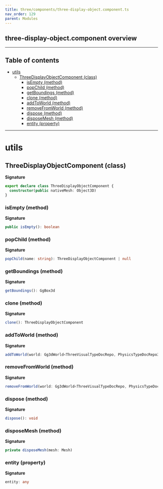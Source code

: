 ```yaml
---
title: three/components/three-display-object.component.ts
nav_order: 129
parent: Modules
---
```


## three-display-object.component overview

---

<h2 class="text-delta">Table of contents</h2>

- [utils](#utils)
  - [ThreeDisplayObjectComponent (class)](#threedisplayobjectcomponent-class)
    - [isEmpty (method)](#isempty-method)
    - [popChild (method)](#popchild-method)
    - [getBoundings (method)](#getboundings-method)
    - [clone (method)](#clone-method)
    - [addToWorld (method)](#addtoworld-method)
    - [removeFromWorld (method)](#removefromworld-method)
    - [dispose (method)](#dispose-method)
    - [disposeMesh (method)](#disposemesh-method)
    - [entity (property)](#entity-property)

---

# utils

## ThreeDisplayObjectComponent (class)

**Signature**

```ts
export declare class ThreeDisplayObjectComponent {
  constructor(public nativeMesh: Object3D)
}
```

### isEmpty (method)

**Signature**

```ts
public isEmpty(): boolean
```

### popChild (method)

**Signature**

```ts
popChild(name: string): ThreeDisplayObjectComponent | null
```

### getBoundings (method)

**Signature**

```ts
getBoundings(): GgBox3d
```

### clone (method)

**Signature**

```ts
clone(): ThreeDisplayObjectComponent
```

### addToWorld (method)

**Signature**

```ts
addToWorld(world: Gg3dWorld<ThreeVisualTypeDocRepo, PhysicsTypeDocRepo3D, ThreeSceneComponent>): void
```

### removeFromWorld (method)

**Signature**

```ts
removeFromWorld(world: Gg3dWorld<ThreeVisualTypeDocRepo, PhysicsTypeDocRepo3D, ThreeSceneComponent>): void
```

### dispose (method)

**Signature**

```ts
dispose(): void
```

### disposeMesh (method)

**Signature**

```ts
private disposeMesh(mesh: Mesh)
```

### entity (property)

**Signature**

```ts
entity: any
```
